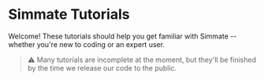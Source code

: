 # Simmate Tutorials

Welcome! These tutorials should help you get familiar with Simmate -- whether you're new to coding or an expert user. 

> :warning: Many tutorials are incomplete at the moment, but they'll be finished by the time we release our code to the public.
